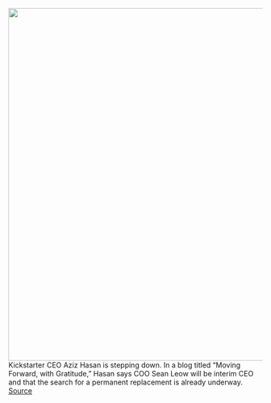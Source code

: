 <img src='https://cdn.vox-cdn.com/thumbor/ae0t1uNWeJ8Lj7T-pjBbgcWtYpw=/0x0:2040x1360/1200x800/filters:focal(857x517:1183x843)/cdn.vox-cdn.com/uploads/chorus_image/image/70658592/acastro_190319_1777_kickstarter_0002.0.jpg' width='700px' /><br/>
Kickstarter CEO Aziz Hasan is stepping down. In a blog titled “Moving Forward, with Gratitude,” Hasan says COO Sean Leow will be interim CEO and that the search for a permanent replacement is already underway.
<a href='https://www.theverge.com/2022/3/22/22991562/kickstarter-ceo-aziz-hasan-resigns'> Source <a/>